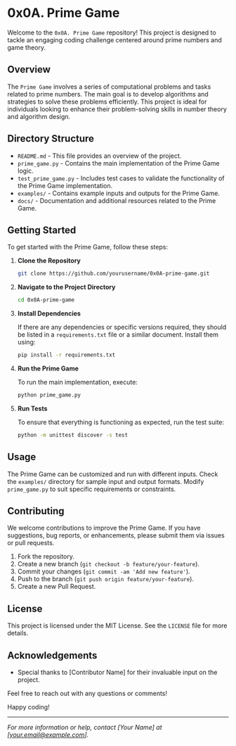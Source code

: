 # 0x0A. Prime Game

Welcome to the `0x0A. Prime Game` repository! This project is designed to tackle an engaging coding challenge centered around prime numbers and game theory.

## Overview

The `Prime Game` involves a series of computational problems and tasks related to prime numbers. The main goal is to develop algorithms and strategies to solve these problems efficiently. This project is ideal for individuals looking to enhance their problem-solving skills in number theory and algorithm design.

## Directory Structure

- `README.md` - This file provides an overview of the project.
- `prime_game.py` - Contains the main implementation of the Prime Game logic.
- `test_prime_game.py` - Includes test cases to validate the functionality of the Prime Game implementation.
- `examples/` - Contains example inputs and outputs for the Prime Game.
- `docs/` - Documentation and additional resources related to the Prime Game.

## Getting Started

To get started with the Prime Game, follow these steps:

1. **Clone the Repository**

   ```bash
   git clone https://github.com/yourusername/0x0A-prime-game.git
   ```

2. **Navigate to the Project Directory**

   ```bash
   cd 0x0A-prime-game
   ```

3. **Install Dependencies**

   If there are any dependencies or specific versions required, they should be listed in a `requirements.txt` file or a similar document. Install them using:

   ```bash
   pip install -r requirements.txt
   ```

4. **Run the Prime Game**

   To run the main implementation, execute:

   ```bash
   python prime_game.py
   ```

5. **Run Tests**

   To ensure that everything is functioning as expected, run the test suite:

   ```bash
   python -m unittest discover -s test
   ```

## Usage

The Prime Game can be customized and run with different inputs. Check the `examples/` directory for sample input and output formats. Modify `prime_game.py` to suit specific requirements or constraints.

## Contributing

We welcome contributions to improve the Prime Game. If you have suggestions, bug reports, or enhancements, please submit them via issues or pull requests.

1. Fork the repository.
2. Create a new branch (`git checkout -b feature/your-feature`).
3. Commit your changes (`git commit -am 'Add new feature'`).
4. Push to the branch (`git push origin feature/your-feature`).
5. Create a new Pull Request.

## License

This project is licensed under the MIT License. See the `LICENSE` file for more details.

## Acknowledgements

- Special thanks to [Contributor Name] for their invaluable input on the project.

Feel free to reach out with any questions or comments!

Happy coding!

---

*For more information or help, contact [Your Name] at [your.email@example.com].*
